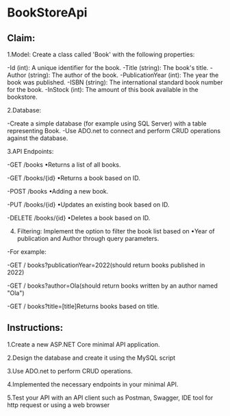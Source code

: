 # BookStoreApi

## Claim:
1.Model: Create a class called 'Book' with the following properties:

-Id (int): A unique identifier for the book.
-Title (string): The book's title.
-Author (string): The author of the book.
-PublicationYear (int): The year the book was published.
-ISBN (string): The international standard book number for the book.
-InStock (int): The amount of this book available in the bookstore.

2.Database:

-Create a simple database (for example using SQL Server) with a table representing Book.
-Use ADO.net to connect and perform CRUD operations against the database.

3.API Endpoints:

-GET /books
•Returns a list of all books.

-GET /books/{id}
•Returns a book based on ID.

-POST /books
•Adding a new book.

-PUT /books/{id}
•Updates an existing book based on ID.

-DELETE /books/{id}
•Deletes a book based on ID.

4. Filtering: Implement the option to filter the book list based on ▪Year of publication and Author through query parameters.
   
-For example:

-GET / books?publicationYear=2022(should return books published in 2022)

-GET / books?author=Ola(should return books written by an author named "Ola")

-GET / books?title=[title]Returns books based on title.


## Instructions:

1.Create a new ASP.NET Core minimal API application.

2.Design the database and create it using the MySQL script

3.Use ADO.net to perform CRUD operations.

4.Implemented the necessary endpoints in your minimal API.

5.Test your API with an API client such as Postman, Swagger, IDE tool for http request or using a web browser
